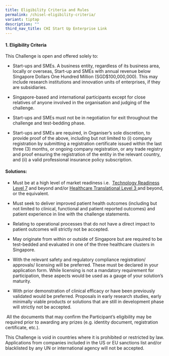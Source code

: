 ```yaml
---
title: Eligibility Criteria and Rules
permalink: /chisel-eligibility-criteria/
variant: tiptap
description: ""
third_nav_title: CHI Start Up Enterprise Link
---
```

<h4>1. Eligibility Criteria</h4><p>This Challenge is open and offered solely to:</p><ul data-tight="true" class="tight"><li><p>Start-ups and SMEs. A business entity, regardless of its business area, locally or overseas, Start-up and SMEs with annual revenue below Singapore Dollars One Hundred Million (SGD$100,000,000). This may include research institutions and innovation units of enterprises, if they are subsidiaries.</p></li><li><p>Singapore-based and international participants except for close relatives of anyone involved in the organisation and judging of the challenge.</p></li><li><p>Start-ups and SMEs must not be in negotiation for exit throughout the challenge and test-bedding phase.</p></li><li><p>Start-ups and SMEs are required, in Organiser’s sole discretion, to provide proof of the above, including but not limited to (i) company registration by submitting a registration certificate issued within the last three (3) months, or ongoing company registration, or any trade registry and proof ensuring the registration of the entity in the relevant country, and (ii) a valid professional insurance policy subscription.</p></li></ul><p></p><h4>Solutions:</h4><ul data-tight="true" class="tight"><li><p>Must be at a high level of market readiness i.e.&nbsp;&nbsp;<a href="https://for.sg/trl" rel="noopener noreferrer nofollow" target="_blank">Technology Readiness Level 7</a> and beyond and/or&nbsp;<a href="https://for.sg/htl" rel="noopener noreferrer nofollow" target="_blank">Healthcare Translational Level 3&nbsp;</a>and beyond, or the equivalent.</p></li><li><p>Must seek to deliver improved patient health outcomes (including but not limited to clinical, functional and patient reported outcomes) and patient experience in line with the challenge statements.</p></li><li><p>Relating to operational processes that do not have a direct impact to patient outcomes will strictly not be accepted.</p></li><li><p>May originate from within or outside of Singapore but are required to be test-bedded and evaluated in one of the three healthcare clusters in Singapore.</p></li><li><p>With the relevant safety and regulatory compliance registration/ approvals/ licensing will be preferred. These must be declared in your application form. While licensing is not a mandatory requirement for participation, these aspects would be used as a gauge of your solution’s maturity.</p></li><li><p>With prior demonstration of clinical efficacy or have been previously validated would be preferred. Proposals in early research studies, early minimally viable products or solutions that are still in development phase will strictly not be accepted.</p></li></ul><p>&nbsp;All the documents that may confirm the Participant’s eligibility may be required prior to awarding any prizes (e.g. identity document, registration certificate, etc.).</p><p>This Challenge is void in countries where it is prohibited or restricted by law. Applications from companies included in the US or EU sanctions list and/or blacklisted by any UN or international agency will not be accepted.</p><p></p><p></p>